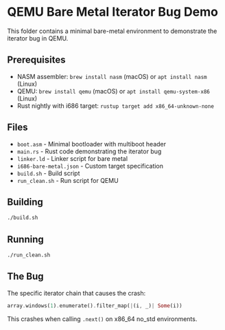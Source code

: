# QEMU Bare Metal Iterator Bug Demo

This folder contains a minimal bare-metal environment to demonstrate the iterator bug in QEMU.

## Prerequisites

- NASM assembler: `brew install nasm` (macOS) or `apt install nasm` (Linux)
- QEMU: `brew install qemu` (macOS) or `apt install qemu-system-x86` (Linux)
- Rust nightly with i686 target: `rustup target add x86_64-unknown-none`

## Files

- `boot.asm` - Minimal bootloader with multiboot header
- `main.rs` - Rust code demonstrating the iterator bug
- `linker.ld` - Linker script for bare metal
- `i686-bare-metal.json` - Custom target specification
- `build.sh` - Build script
- `run_clean.sh` - Run script for QEMU

## Building

```bash
./build.sh
```

## Running

```bash
./run_clean.sh
```

## The Bug

The specific iterator chain that causes the crash:
```rust
array.windows(1).enumerate().filter_map(|(i, _)| Some(i))
```

This crashes when calling `.next()` on x86_64 no_std environments.
